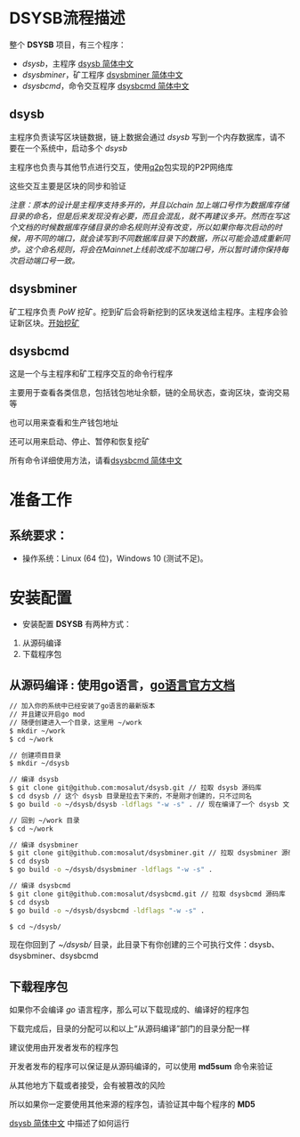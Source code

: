 # DSYSB流程描述
整个 __DSYSB__ 项目，有三个程序：
- _dsysb_，主程序 [dsysb 简体中文](dsysb_zh.md)
- _dsysbminer_，矿工程序 [dsysbminer 简体中文](dsysbminer_zh.md)
- _dsysbcmd_，命令交互程序 [dsysbcmd 简体中文](dsysbcmd_zh.md)


## dsysb
主程序负责读写区块链数据，链上数据会通过 _dsysb_ 写到一个内存数据库，请不要在一个系统中，启动多个 _dsysb_

主程序也负责与其他节点进行交互，使用[q2p](https://github.com/mosalut/q2p)包实现的P2P网络库

这些交互主要是区块的同步和验证

_注意：原本的设计是主程序支持多开的，并且以chain 加上端口号作为数据库存储目录的命名，但是后来发现没有必要，而且会混乱，就不再建议多开。然而在写这个文档的时候数据库存储目录的命名规则并没有改变，所以如果你每次启动的时候，用不同的端口，就会读写到不同数据库目录下的数据，所以可能会造成重新同步。这个命名规则，将会在Mainnet上线前改成不加端口号，所以暂时请你保持每次启动端口号一致。_


## dsysbminer
矿工程序负责 _PoW_ 挖矿。挖到矿后会将新挖到的区块发送给主程序。主程序会验证新区块。[开始挖矿](t01_zh.md)


## dsysbcmd
这是一个与主程序和矿工程序交互的命令行程序

主要用于查看各类信息，包括钱包地址余额，链的全局状态，查询区块，查询交易等

也可以用来查看和生产钱包地址

还可以用来启动、停止、暂停和恢复挖矿

所有命令详细使用方法，请看[dsysbcmd 简体中文](dsysbcmd_zh.md)


# 准备工作

## 系统要求：

- 操作系统：Linux (64 位)，Windows 10 (测试不足)。

# 安装配置
- 安装配置 __DSYSB__ 有两种方式：
1. 从源码编译
2. 下载程序包

## 从源码编译 : 使用go语言，[go语言官方文档](https://go.dev/doc/install/source)

```bash
// 加入你的系统中已经安装了go语言的最新版本
// 并且建议开启go mod
// 随便创建进入一个目录，这里用 ~/work
$ mkdir ~/work
$ cd ~/work

// 创建项目目录
$ mkdir ~/dsysb

// 编译 dsysb
$ git clone git@github.com:mosalut/dsysb.git // 拉取 dsysb 源码库
$ cd dsysb // 这个 dsysb 目录是拉去下来的，不是刚才创建的，只不过同名
$ go build -o ~/dsysb/dsysb -ldflags "-w -s" . // 现在编译了一个 dsysb 文件到 ~/dsysb/ 目录下

// 回到 ~/work 目录
$ cd ~/work

// 编译 dsysbminer
$ git clone git@github.com:mosalut/dsysbminer.git // 拉取 dsysbminer 源码库
$ cd dsysb  
$ go build -o ~/dsysb/dsysbminer -ldflags "-w -s" .

// 编译 dsysbcmd
$ git clone git@github.com:mosalut/dsysbcmd.git // 拉取 dsysbcmd 源码库
$ cd dsysb  
$ go build -o ~/dsysb/dsysbcmd -ldflags "-w -s" .

$ cd ~/dsysb/
```

现在你回到了 _~/dsysb/_ 目录，此目录下有你创建的三个可执行文件：dsysb、dsysbminer、dsysbcmd


## 下载程序包
如果你不会编译 _go_ 语言程序，那么可以下载现成的、编译好的程序包

下载完成后，目录的分配可以和以上“从源码编译”部门的目录分配一样

建议使用由开发者发布的程序包

开发者发布的程序可以保证是从源码编译的，可以使用 __md5sum__ 命令来验证

从其他地方下载或者接受，会有被篡改的风险

所以如果你一定要使用其他来源的程序包，请验证其中每个程序的 __MD5__

[dsysb 简体中文](dsysb_zh.md) 中描述了如何运行
